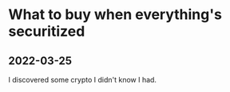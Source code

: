 # What to buy when everything's securitized
## 2022-03-25

I discovered some crypto I didn't know I had.